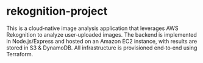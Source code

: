 # rekognition-project
This is a cloud‑native image analysis application that leverages AWS Rekognition to analyze user‑uploaded images. The backend is implemented in Node.js/Express and hosted on an Amazon EC2 instance, with results are stored in S3 &amp; DynamoDB. All infrastructure is provisioned end‑to‑end using Terraform.
